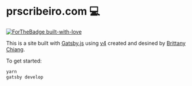 # prscribeiro.com 💻

[![ForTheBadge built-with-love](http://ForTheBadge.com/images/badges/built-with-love.svg)](https://GitHub.com/priscribeiro/)

This is a site built with [Gatsby.js](https://www.gatsbyjs.org/) using [v4](https://github.com/bchiang7/v4) created and desined by [Brittany Chiang](https://github.com/bchiang7/).

To get started:

```bash
yarn
gatsby develop
```
